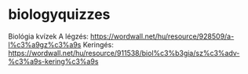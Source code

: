 # biologyquizzes
Biológia kvízek
A légzés:
https://wordwall.net/hu/resource/928509/a-l%c3%a9gz%c3%a9s
Keringés:
https://wordwall.net/hu/resource/911538/biol%c3%b3gia/sz%c3%adv-%c3%a9s-kering%c3%a9s
